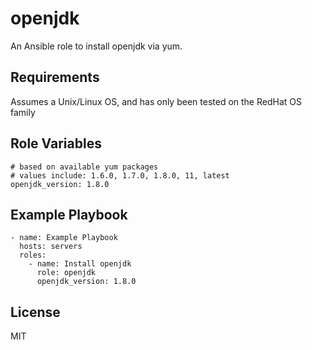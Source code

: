 openjdk
=======

An Ansible role to install openjdk via yum.

Requirements
------------

Assumes a Unix/Linux OS, and has only been tested on the RedHat OS family

Role Variables
--------------

    # based on available yum packages
    # values include: 1.6.0, 1.7.0, 1.8.0, 11, latest
    openjdk_version: 1.8.0

Example Playbook
----------------

    - name: Example Playbook
      hosts: servers
      roles:
        - name: Install openjdk
          role: openjdk
          openjdk_version: 1.8.0

License
-------

MIT


